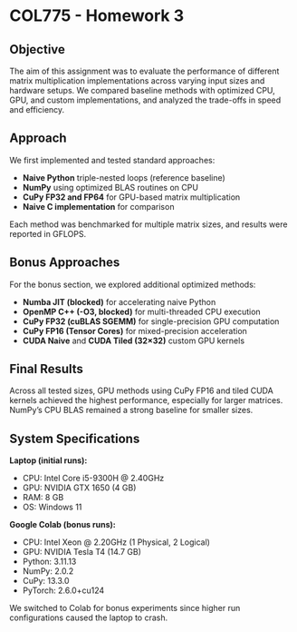# COL775 - Homework 3

## Objective
The aim of this assignment was to evaluate the performance of different matrix multiplication implementations across varying input sizes and hardware setups. We compared baseline methods with optimized CPU, GPU, and custom implementations, and analyzed the trade-offs in speed and efficiency.

## Approach
We first implemented and tested standard approaches:
- **Naive Python** triple-nested loops (reference baseline)
- **NumPy** using optimized BLAS routines on CPU
- **CuPy FP32 and FP64** for GPU-based matrix multiplication
- **Naive C implementation** for comparison

Each method was benchmarked for multiple matrix sizes, and results were reported in GFLOPS.

## Bonus Approaches
For the bonus section, we explored additional optimized methods:
- **Numba JIT (blocked)** for accelerating naive Python
- **OpenMP C++ (-O3, blocked)** for multi-threaded CPU execution
- **CuPy FP32 (cuBLAS SGEMM)** for single-precision GPU computation
- **CuPy FP16 (Tensor Cores)** for mixed-precision acceleration
- **CUDA Naive** and **CUDA Tiled (32×32)** custom GPU kernels

## Final Results
Across all tested sizes, GPU methods using CuPy FP16 and tiled CUDA kernels achieved the highest performance, especially for larger matrices. NumPy’s CPU BLAS remained a strong baseline for smaller sizes.

## System Specifications

**Laptop (initial runs):**
- CPU: Intel Core i5-9300H @ 2.40GHz
- GPU: NVIDIA GTX 1650 (4 GB)
- RAM: 8 GB
- OS: Windows 11

**Google Colab (bonus runs):**
- CPU: Intel Xeon @ 2.20GHz (1 Physical, 2 Logical)
- GPU: NVIDIA Tesla T4 (14.7 GB)
- Python: 3.11.13
- NumPy: 2.0.2
- CuPy: 13.3.0
- PyTorch: 2.6.0+cu124

We switched to Colab for bonus experiments since higher run configurations caused the laptop to crash.
